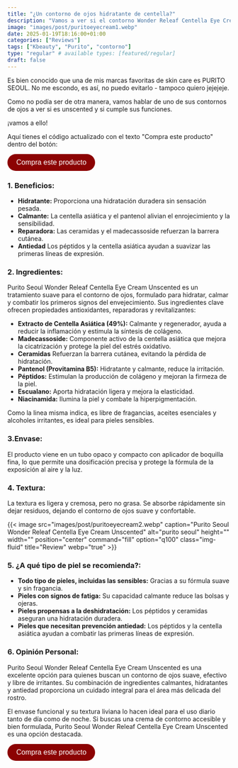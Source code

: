 ```yaml
---
title: "¿Un contorno de ojos hidratante de centella?"
description: "Vamos a ver si el contorno Wonder Releaf Centella Eye Cream Unscented hace lo que promete "
image: "images/post/puritoeyecream1.webp"
date: 2025-01-19T18:16:00+01:00
categories: ["Reviews"]
tags: ["Kbeauty", "Purito", "contorno"]
type: "regular" # available types: [featured/regular]
draft: false
---
```


Es bien conocido que una de mis marcas favoritas de skin care es PURITO SEOUL. No me escondo, es así, no puedo evitarlo - tampoco quiero jejejeje. 

Como no podía ser de otra manera, vamos hablar de uno de sus contornos de ojos a ver si es unscented y si cumple sus funciones. 

¡vamos a ello!

Aquí tienes el código actualizado con el texto "Compra este producto" dentro del botón:

<a href="https://amzn.to/40F9DbF" target="_blank">
  <button class="custom-button">Compra este producto</button>
</a>

<div><style>
  .custom-button {
    background-color: #8c0303; /* Color del botón */
    color: white; /* Color de la fuente */
    font-family: Arial, sans-serif; /* Fuente */
    font-size: 16px; /* Tamaño de la fuente */
    padding: 10px 20px; /* Espaciado interior */
    border: none; /* Sin borde */
    border-radius: 20px; /* Bordes redondeados */
    cursor: pointer; /* Aparece como un cursor de mano */
    transition: background-color 0.3s; /* Transición suave para el cambio de color */
    text-decoration: none; /* Eliminar subrayado */
  }

  .custom-button:hover {
    background-color: #a30f0f; /* Color cuando el botón está en hover */
  }
</style>
</div>

### 1. Beneficios:

- **Hidratante:** Proporciona una hidratación duradera sin sensación pesada.
- **Calmante:** La centella asiática y el pantenol alivian el enrojecimiento y la sensibilidad.
- **Reparadora:** Las ceramidas y el madecassoside refuerzan la barrera cutánea.
- **Antiedad** Los péptidos y la centella asiática ayudan a suavizar las primeras líneas de expresión.


### 2. Ingredientes:

Purito Seoul Wonder Releaf Centella Eye Cream Unscented es un tratamiento suave para el contorno de ojos, formulado para hidratar, calmar y combatir los primeros signos del envejecimiento. Sus ingredientes clave ofrecen propiedades antioxidantes, reparadoras y revitalizantes:

- **Extracto de Centella Asiática (49%):** Calmante y regenerador, ayuda a reducir la inflamación y estimula la síntesis de colágeno.
- **Madecassoside:** Componente activo de la centella asiática que mejora la cicatrización y protege la piel del estrés oxidativo.
- **Ceramidas** Refuerzan la barrera cutánea, evitando la pérdida de hidratación.
- **Pantenol (Provitamina B5):** Hidratante y calmante, reduce la irritación.
- **Péptidos:** Estimulan la producción de colágeno y mejoran la firmeza de la piel.
- **Escualano:** Aporta hidratación ligera y mejora la elasticidad.
- **Niacinamida:** Ilumina la piel y combate la hiperpigmentación.

Como la linea misma indica, es libre de fragancias, aceites esenciales y alcoholes irritantes, es ideal para pieles sensibles.


### 3.Envase:

El producto viene en un tubo opaco y compacto con aplicador de boquilla fina, lo que permite una dosificación precisa y protege la fórmula de la exposición al aire y la luz.

### 4. Textura:

La textura es ligera y cremosa, pero no grasa. Se absorbe rápidamente sin dejar residuos, dejando el contorno de ojos suave y confortable.

{{< image src="images/post/puritoeyecream2.webp" caption="Purito Seoul Wonder Releaf Centella Eye Cream Unscented" alt="purito seoul" height="" width="" position="center" command="fill" option="q100" class="img-fluid" title="Review" webp="true" >}}

### 5. ¿A qué tipo de piel se recomienda?: 

- **Todo tipo de pieles, incluidas las sensibles:** Gracias a su fórmula suave y sin fragancia.
- **Pieles con signos de fatiga:** Su capacidad calmante reduce las bolsas y ojeras.
- **Pieles propensas a la deshidratación:** Los péptidos y ceramidas aseguran una hidratación duradera.
- **Pieles que necesitan prevención antiedad:** Los péptidos y la centella asiática ayudan a combatir las primeras líneas de expresión.


### 6. Opinión Personal: 

Purito Seoul Wonder Releaf Centella Eye Cream Unscented es una excelente opción para quienes buscan un contorno de ojos suave, efectivo y libre de irritantes. Su combinación de ingredientes calmantes, hidratantes y antiedad proporciona un cuidado integral para el área más delicada del rostro.

El envase funcional y su textura liviana lo hacen ideal para el uso diario tanto de día como de noche. Si buscas una crema de contorno accesible y bien formulada, Purito Seoul Wonder Releaf Centella Eye Cream Unscented es una opción destacada.



<a href="https://amzn.to/40F9DbF" target="_blank">
  <button class="custom-button">Compra este producto</button>
</a>

<div><style>
  .custom-button {
    background-color: #8c0303; /* Color del botón */
    color: white; /* Color de la fuente */
    font-family: Arial, sans-serif; /* Fuente */
    font-size: 16px; /* Tamaño de la fuente */
    padding: 10px 20px; /* Espaciado interior */
    border: none; /* Sin borde */
    border-radius: 20px; /* Bordes redondeados */
    cursor: pointer; /* Aparece como un cursor de mano */
    transition: background-color 0.3s; /* Transición suave para el cambio de color */
    text-decoration: none; /* Eliminar subrayado */
    align:
  }

  .custom-button:hover {
    background-color: #a30f0f; /* Color cuando el botón está en hover */
  }
</style>
</div>